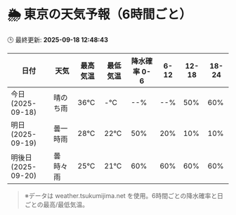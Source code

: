 # 🌦️ 東京の天気予報（6時間ごと）

🕒 最終更新: **2025-09-18 12:48:43**

| 日付 | 天気 | 最高気温 | 最低気温 | 降水確率 0-6 | 6-12 | 12-18 | 18-24 |
|------|------|----------|----------|------------|------|------|------|
| 今日 (2025-09-18) | 晴のち雨 | 36℃ | -℃ | --% | --% | 50% | 60% |
| 明日 (2025-09-19) | 曇一時雨 | 28℃ | 22℃ | 50% | 20% | 10% | 10% |
| 明後日 (2025-09-20) | 曇時々雨 | 25℃ | 21℃ | 60% | 60% | 60% | 60% |

> ※データは weather.tsukumijima.net を使用。6時間ごとの降水確率と日ごとの最高/最低気温。